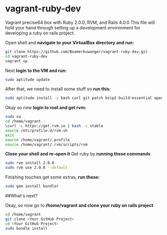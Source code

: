 vagrant-ruby-dev
================
Vagrant  precise64 box with Ruby 2.0.0, RVM, and Rails 4.0.0
This file will hold your hand through setting up a development environment for developing a ruby on rails project.

Open shell and **navigate to your VirtualBox directory and run:**
```bash
git clone https://github.com/Boomerkuwanger/vagrant-ruby-dev.git
cd vagrant-ruby-dev
vagrant up
```
Next **login to the VM and run:**
```bash
sudo aptitude update
```
After that, we need to install some stuff so **run this:**
```bash
sudo aptitude install -y bash curl git patch bzip2 build-essential openssl libreadline6 libreadline6-dev curl git-core zlib1g zlib1g-dev libssl-dev libyaml-dev libsqlite3-dev sqlite3 libxml2-dev libxslt-dev autoconf libc6-dev libgdbm-dev ncurses-dev automake libtool bison subversion pkg-config libffi-dev libcurl3-dev imagemagick libmagickwand-dev libpcre3-dev
```
Okay so now **login to root and get rvm:**
```bash
sudo su
cd /home/vagrant
\curl -L https://get.rvm.io | bash -s stable
source /etc/profile.d/rvm.sh
exit
source /home/vagrant/.profile
source /home/vagrant/.rvm/scripts/rvm
```
**Close your shell and re-open it**
Get ruby by **running these commands**
```bash
sudo rvm install 2.0.0
sudo rvm use 2.0.0 --default
```
Finishing touches get some extras, **run these:**
```bash
sudo gem install bundler
```

##What's next?

Okay, so now go to **/home/vagrant and clone your ruby on rails project**
```bash
cd /home/vagrant
git clone <Your GitHub Project>
cd <Your GitHub Project>
sudo bundle install
```
